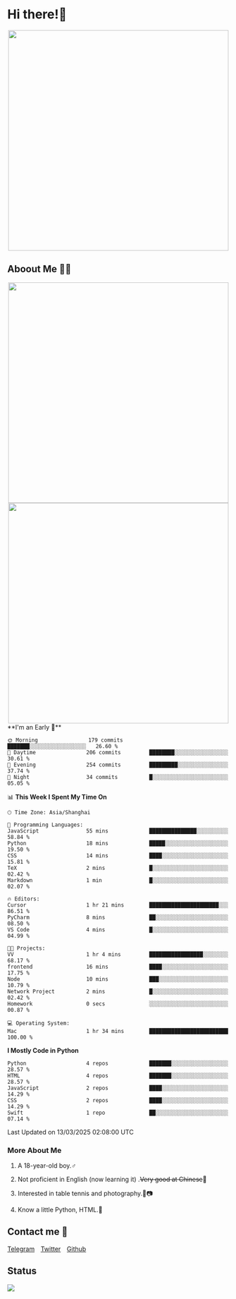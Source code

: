 # Hi there!🎉

<div align=center><img src="https://count.getloli.com/get/@Cicada000?theme=moebooru" width=500px></div>

## Aboout Me 👀💦

<div align=center>
<img src="https://github-readme-stats.vercel.app/api?username=Cicada000&show_icons=true&theme=tokyonight" width=500px>
<br>
<img src="https://github-readme-stats.vercel.app/api/top-langs/?username=Cicada000&show_icons=true&theme=tokyonight&layout=compact" width=500px>
</div>
<!--START_SECTION:waka-->
**I'm an Early 🐤** 

```text
🌞 Morning                179 commits         ███████░░░░░░░░░░░░░░░░░░   26.60 % 
🌆 Daytime                206 commits         ████████░░░░░░░░░░░░░░░░░   30.61 % 
🌃 Evening                254 commits         █████████░░░░░░░░░░░░░░░░   37.74 % 
🌙 Night                  34 commits          █░░░░░░░░░░░░░░░░░░░░░░░░   05.05 % 
```


📊 **This Week I Spent My Time On** 

```text
🕑︎ Time Zone: Asia/Shanghai

💬 Programming Languages: 
JavaScript               55 mins             ███████████████░░░░░░░░░░   58.84 % 
Python                   18 mins             █████░░░░░░░░░░░░░░░░░░░░   19.50 % 
CSS                      14 mins             ████░░░░░░░░░░░░░░░░░░░░░   15.81 % 
TeX                      2 mins              █░░░░░░░░░░░░░░░░░░░░░░░░   02.42 % 
Markdown                 1 min               █░░░░░░░░░░░░░░░░░░░░░░░░   02.07 % 

🔥 Editors: 
Cursor                   1 hr 21 mins        ██████████████████████░░░   86.51 % 
PyCharm                  8 mins              ██░░░░░░░░░░░░░░░░░░░░░░░   08.50 % 
VS Code                  4 mins              █░░░░░░░░░░░░░░░░░░░░░░░░   04.99 % 

🐱‍💻 Projects: 
VV                       1 hr 4 mins         █████████████████░░░░░░░░   68.17 % 
frontend                 16 mins             ████░░░░░░░░░░░░░░░░░░░░░   17.75 % 
Node                     10 mins             ███░░░░░░░░░░░░░░░░░░░░░░   10.79 % 
Network Project          2 mins              █░░░░░░░░░░░░░░░░░░░░░░░░   02.42 % 
Homework                 0 secs              ░░░░░░░░░░░░░░░░░░░░░░░░░   00.87 % 

💻 Operating System: 
Mac                      1 hr 34 mins        █████████████████████████   100.00 % 
```

**I Mostly Code in Python** 

```text
Python                   4 repos             ███████░░░░░░░░░░░░░░░░░░   28.57 % 
HTML                     4 repos             ███████░░░░░░░░░░░░░░░░░░   28.57 % 
JavaScript               2 repos             ████░░░░░░░░░░░░░░░░░░░░░   14.29 % 
CSS                      2 repos             ████░░░░░░░░░░░░░░░░░░░░░   14.29 % 
Swift                    1 repo              ██░░░░░░░░░░░░░░░░░░░░░░░   07.14 % 
```




 Last Updated on 13/03/2025 02:08:00 UTC
<!--END_SECTION:waka-->

### More About Me

1. A 18-year-old boy.♂

2. Not proficient in English (now learning it) .~~Very good at Chinese~~🤣

3. Interested in table tennis and photography.🏓📷

4. Know a little Python, HTML.🐍


## Contact me 💬

[Telegram](https://t.me/CicadaLYW)&emsp;[Twitter](https://twitter.com/Cicada0001)&emsp;[Github](https://github.com/Cicada000)

## Status
<img src="https://weather-icon.journeyad.repl.co/@hangzhou?v=1" align="left">







